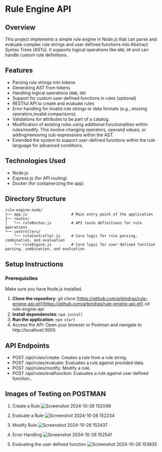 # Rule Engine API

## Overview

This project implements a simple rule engine in Node.js that can parse and evaluate complex rule strings and user defined functions into Abstract Syntax Trees (ASTs). It supports logical operations like `AND`, `OR` and can handle custom rule definitions.

## Features

- Parsing rule strings into tokens
- Generating AST from tokens
- Handling logical operations (`AND`, `OR`)
- Support for custom user-defined functions in rules (optional)
- RESTful API to create and evaluate rules
- Error handling for invalid rule strings or data formats (e.g., missing operators,invalid comparisons).
- Validations for attributes to be part of a catalog.
- Modification of existing rules using additional functionalities within rules/modify. This involve changing operators, operand values, or adding/removing sub-expressions within the AST.
- Extended the system to support user-defined functions within the rule language for advanced conditions.

## Technologies Used

- Node.js
- Express.js (for API routing)
- Docker (for containerizing the app)

## Directory Structure

```
rule-engine-node/
├── app.js                    # Main entry point of the application
├── routes/
│   └── ruleRoutes.js         # API route definitions for rule operations
└── controllers/
    └── ruleController.js     # Core logic for rule parsing, combination, and evaluation
    └── ruleEngine.js         # Core logic for user defined function parsing, combination, and evaluation
```
## Setup Instructions

### Prerequisites
Make sure you have Node.js installed.

1. **Clone the repository**:
   git clone [https://github.com/arbindras/rule-engine-api.git](https://github.com/arbindras/rule-engine-api.git)
   cd rule-engine-api
2. **Install dependencies**:
      `npm install`
3. **Run the application**:
      `npm start`
4. Access the API: Open your browser or Postman and navigate to http://localhost:3000.

## API Endpoints
  - POST /api/rules/create: Creates a rule from a rule string.
  - POST /api/rules/evaluate: Evaluates a rule against provided data.
  - POST /api/rules/modify: Modify a rule.
  - POST /api/rules/evalfunction: Evaluates a rule against user defined function..
## Images of Testing on POSTMAN
1. Create a Rule    ![Screenshot 2024-10-26 152049](https://github.com/user-attachments/assets/d281fa05-5276-4330-83e9-8e7890f5dc10)

2. Evaluate a Rule    ![Screenshot 2024-10-26 152234](https://github.com/user-attachments/assets/0c482505-5f4e-4300-a652-f999fdde694e)

3. Modify Rule    ![Screenshot 2024-10-26 152437](https://github.com/user-attachments/assets/5f5d342e-8856-491d-a9d8-9bad8e2b935a)

4. Error Handling    ![Screenshot 2024-10-26 152541](https://github.com/user-attachments/assets/9a75446b-e6ef-4101-b9c5-20baae26d65b)

5. Evaluating the user defined function    ![Screenshot 2024-10-26 153835](https://github.com/user-attachments/assets/490ceed7-5e57-4ea5-a8da-c039078736ee)
